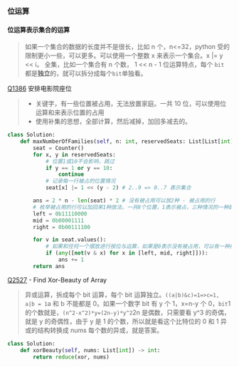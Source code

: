 ### 位运算

#### 位运算表示集合的运算

> 如果一个集合的数据的长度并不是很长，比如 n 个，n<=32，python 受的限制更小一些，可以更多。可以使用一个整数 x 来表示一个集合。x |= y << i。
> 全集，比如一个集合有 n 个数， 1 << n - 1
> 位运算特点，每个 `bit` 都是**独立**的，就可以拆分成每个`bit`单独看。

[Q1386] 安排电影院座位

> -   关键字，有一些位置被占用，无法放置家庭。一共 10 位，可以使用位运算和来表示位置的占用
> -   使用补集的思想，全部计算，然后减掉，加回多减去的。

```python
class Solution:
    def maxNumberOfFamilies(self, n: int, reservedSeats: List[List[int]]) -> int:
        seat = Counter()
        for x, y in reservedSeats:
            # 位置1或10不会影响，跳过
            if y == 1 or y == 10:
                continue
            # 记录每一行被占的位置情况
            seat[x] |= 1 << (y - 2) # 2..9 => 0..7 表示集合

        ans = 2 * n - len(seat) * 2 # 没有被占用可以放2种 - 被占用的行
        # 枚举被占用的行可以加回来1种放法，一共8个位置，1表示被占，三种情况的一种即可
        left = 0b11110000
        mid = 0b00001111
        right = 0b00111100

        for v in seat.values():
            # 如果和任何一个摆放进行按位与运算，如果是0表示没有被占用，可以有一种摆放方式，否则，至少一个位置被占。
            if (any([not(v & x) for x in [left, mid, right]])):
                ans += 1
        return ans
```

[Q2527] - Find Xor-Beauty of Array

> 异或运算，拆成每个 bit 运算，每个 bit 运算独立。`((a|b)&c)=1=>c=1, a|b = 1`a 和 b 不能都是 0。如果一个数字 bit 有 y 个 1，x=n-y 个 0，`bit`1 的个数就是，`(n^2-x^2)*y=(2n-y)*y^2`2n 是偶数，只需要看 y^3 的奇偶，就是 y 的奇偶性，由于 y 是 1 的个数，所以就是看这个比特位的 0 和 1 异或的结构转换成 nums 每个数的异或，就是答案。

```python
class Solution:
    def xorBeauty(self, nums: List[int]) -> int:
        return reduce(xor, nums)
```

[//]: #
[Q1386]: https://leetcode.cn/problems/cinema-seat-allocation/description/
[Q2527]: https://leetcode.com/problems/find-xor-beauty-of-array/
